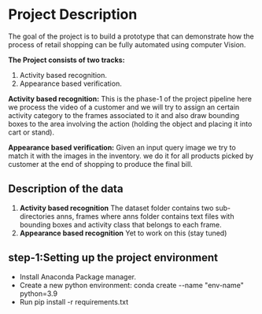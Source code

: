 # Project Description
The goal of the project is to build a prototype that can demonstrate how the process of retail
shopping can be fully automated using computer Vision.

**The Project consists of two tracks:**
1. Activity based recognition.
2. Appearance based verification.

**Activity based recognition:** This is the phase-1 of the project pipeline here we process the
video of a customer and we will try to assign an certain activity category to the frames associated 
to it and also draw bounding boxes to the area involving the action (holding the object and placing
it into cart or stand).

**Appearance based verification:** Given an input query image we try to match it with the images
in the inventory. we do it for all products picked by customer at the end of shopping to produce 
the final bill.

## Description of the data
1. **Activity based recognition**
The dataset folder contains two sub-directories anns, frames where anns folder
contains text files with bounding boxes and activity class that belongs to each frame.
2. **Appearance based recognition** Yet to work on this (stay tuned)

## step-1:Setting up the project environment
* Install Anaconda Package manager.
* Create a new python environment: conda create --name "env-name" python=3.9
* Run pip install -r requirements.txt